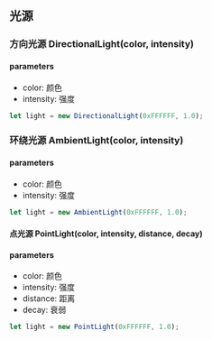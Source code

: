 ## 光源

### 方向光源 DirectionalLight(color, intensity)

#### parameters
- color: 颜色
- intensity: 强度

```javascript
let light = new DirectionalLight(0xFFFFFF, 1.0);
```

### 环绕光源 AmbientLight(color, intensity)

#### parameters
- color: 颜色
- intensity: 强度

```javascript
let light = new AmbientLight(0xFFFFFF, 1.0);
```

#### 点光源 PointLight(color, intensity, distance, decay)

#### parameters
- color: 颜色
- intensity: 强度
- distance: 距离
- decay: 衰弱

```javascript
let light = new PointLight(0xFFFFFF, 1.0);
```